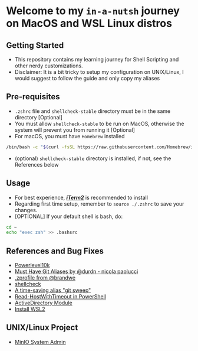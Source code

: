 # Welcome to my `in-a-nutsh` journey on MacOS and WSL Linux distros
## Getting Started
- This repository contains my learning journey for Shell Scripting and other nerdy customizations. 
- Disclaimer: It is a bit tricky to setup my configuration on UNIX/Linux, I would suggest to follow the guide and only copy my aliases
## Pre-requisites
- `.zshrc` file and `shellcheck-stable` directory must be in the same directory [Optional]
- You must allow `shellcheck-stable` to be run on MacOS, otherwise the system will prevent you from running it [Optional]
- For macOS, you must have `Homebrew` installed
```bash
/bin/bash -c "$(curl -fsSL https://raw.githubusercontent.com/Homebrew/install/HEAD/install.sh)"
```
- (optional) `shellcheck-stable` directory is installed, if not, see the References below 

## Usage
- For best experience, ***[iTerm2](https://iterm2.com/)*** is recommended to install
- Regarding first time setup, remember to `source ./.zshrc` to save your changes. 
- [OPTIONAL] If your default shell is bash, do:
```bash
cd ~
echo "exec zsh" >> .bashsrc
```

## References and Bug Fixes
<ul>
  <li><a href="https://github.com/romkatv/powerlevel10k#getting-started" target="_blank">Powerlevel10k</a></li>
  <li><a href="http://durdn.com/blog/2012/11/22/must-have-git-aliases-advanced-examples/" target="_blank">Must Have Git Aliases by @durdn - nicola paolucci</a></li>
  <li><a href="https://github.com/brandwe/Zprofile" target="_blank">.zprofile from @brandwe</a></li>
  <li><a href="https://github.com/koalaman/shellcheck#from-your-terminal" target="_blank">shellcheck</a></li>
  <li><a href="https://dev.to/colinkiama/a-time-saving-git-alias-git-sweep-bhn" target="_blank">A time-saving alias "git sweep"</a></li>
  <li><a href="https://stackoverflow.com/questions/43733089/how-to-configure-a-timeout-for-read-host-in-powershell" target="_blank">Read-HostWithTimeout in PowerShell</a></li>
  <li><a href="https://learn.microsoft.com/en-us/powershell/module/activedirectory/?view=windowsserver2022-ps" target="_blank">ActiveDirectory Module</a></li>
  <li><a href="https://superuser.com/questions/1780111/cant-update-wsl-to-version-2" target="_blank">Install WSL2</a></li>
</ul>
  
## UNIX/Linux Project
- [MinIO System Admin](https://github.com/LaansDole/unix-sysadm-minio)
